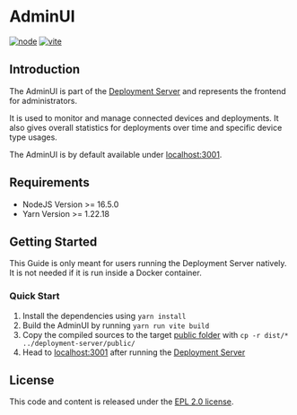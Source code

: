 # AdminUI

[![node](https://img.shields.io/badge/node-%3E%3D%2016.5.0-339933?logo=node.js)](https://nodejs.org/en/blog/release/v16.5.0/)
[![vite](https://img.shields.io/badge/vite-v2.7.10-646CFF?logo=vite)](https://vitejs.dev/)

## Introduction

The AdminUI is part of the [Deployment Server](../deployment-server) and represents the frontend for administrators.

It is used to monitor and manage connected devices and deployments. It also gives overall statistics for deployments over time and specific device type usages.

The AdminUI is by default available under [localhost:3001](http://localhost:3001).

## Requirements

- NodeJS Version >= 16.5.0
- Yarn Version >= 1.22.18

## Getting Started

This Guide is only meant for users running the Deployment Server natively. It is not needed if it is run inside a Docker container.

### Quick Start

1. Install the dependencies using `yarn install`
2. Build the AdminUI by running `yarn run vite build` 
3. Copy the compiled sources to the target [public folder](../deployment-server/public) with `cp -r dist/* ../deployment-server/public/`
4. Head to [localhost:3001](http://localhost:3001) after running the [Deployment Server](../deployment-server)

## License

This code and content is released under the [EPL 2.0 license](https://github.com/eclipsesource/cdtcloud-deploymentserver/blob/main/LICENSE).
